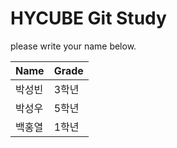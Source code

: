 # HYCUBE Git Study

please write your name below.

|Name|Grade|
|---------|------------|
|박성빈|3학년|
|박성우|5학년|
|백홍열|1학년|